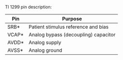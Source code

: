 TI 1299 pin description:

| Pin   | Purpose                              |
| ----- | ------------------------------------ |
| SRB*  | Patient stimulus reference and bias  |
| VCAP* | Analog bypass (decoupling) capacitor |
| AVDD* | Analog supply                        |
| AVSS* | Analog ground                        |